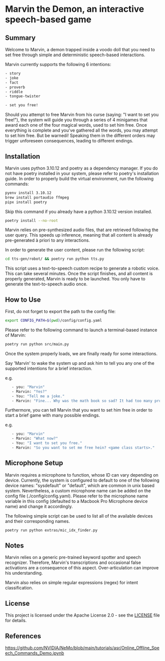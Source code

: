 # Marvin the Demon, an interactive speech-based game

## Summary

Welcome to Marvin, a demon trapped inside a voodo doll that you need to set free through simple and deterministic speech-based interactions.

Marvin currently supports the following 6 intentions:
```sh
- story
- joke
- fact
- proverb
- riddle
- tongue-twister

- set you free!
```

Should you attempt to free Marvin from his curse (saying: "I want to set you free!"), the system will guide you through a series of 4 minigames that award each one of the four magical words, used to set him free.
Once everything is complete and you've gathered all the words, you may attempt to set him free. But be warnedi! Speaking them in the different orders may trigger unforeseen consequences, leading to different endings.

## Installation

Marvin uses python 3.10.12 and poetry as a dependency manager. If you do not have poetry installed in your system, please refer to poetry's installation guide.
In order to properly build the virtual environment, run the following commands:

```sh
pyenv install 3.10.12
brew install portaudio ffmpeg
pipx install poetry
```
Skip this command if you already have a python 3.10.12 version installed.

```sh
poetry install --no-root
```

Marvin relies on pre-synthesized audio files, that are retrieved following the user query. This speeds up inference, meaning that all content is already pre-generated à priori to any interactions.

In order to generate the user content, please run the following script:

```sh
cd tts-gen/robot/ && poetry run python tts.py
```
This script uses a text-to-speech custom recipe to generate a robotic voice. This can take several minutes. Once the script finishes, and all content is properly generated, Marvin is ready to be launched. You only have to generate the text-to-speech audio once.

## How to Use

First, do not forget to export the path to the config file:

```sh
export CONFIG_PATH=$(pwd)/config/config.yaml
```

Please refer to the following command to launch a terminal-based instance of Marvin:

```sh
poetry run python src/main.py
```
Once the system properly loads, we are finally ready for some interactions.

Say 'Marvin' to wake the system up and ask him to tell you any one of the supported intentions for a brief interaction.

e.g.
```sh
   - you: "Marvin"
   - Marvin: "Yes?"
   - You: "Tell me a joke."
   - Marvin: "Fine... Why was the math book so sad? It had too many problems."
```

Furthermore, you can tell Marvin that you want to set him free in order to start a brief game with many possible endings.

e.g.
```sh
   - you: "Marvin"
   - Marvin: "What now?"
   - You: "I want to set you free."
   - Marvin: "So you want to set me free hein? <game class starts>."
```

## Microphone Setup

Marvin requires a microphone to function, whose ID can vary depending on device. Currently, the system is configured to default to one of the following device names: "sysdefault" or "default", which are common in unix based system. Nevertheless, a custom microphone name can be added on the config file (./config/config.yaml). Please refer to the microphone name variable in this config (defaulted to a Macbook Pro Microphone device name) and change it accordingly.

The following simple script can be used to list all of the available devices and their corresponding names.

```sh
poetry run python extras/mic_idx_finder.py
```

## Notes

Marvin relies on a generic pre-trained keyword spotter and speech recognizer. Therefore, Marvin's transcriptions and occasional false activations are a consequence of this aspect. Over-articulation can improve his understanding.

Marvin also relies on simple regular expressions (regex) for intent classification.

## License

This project is licensed under the Apache License 2.0 - see the [LICENSE](LICENSE) file for details.

## References

https://github.com/NVIDIA/NeMo/blob/main/tutorials/asr/Online_Offline_Speech_Commands_Demo.ipynb
